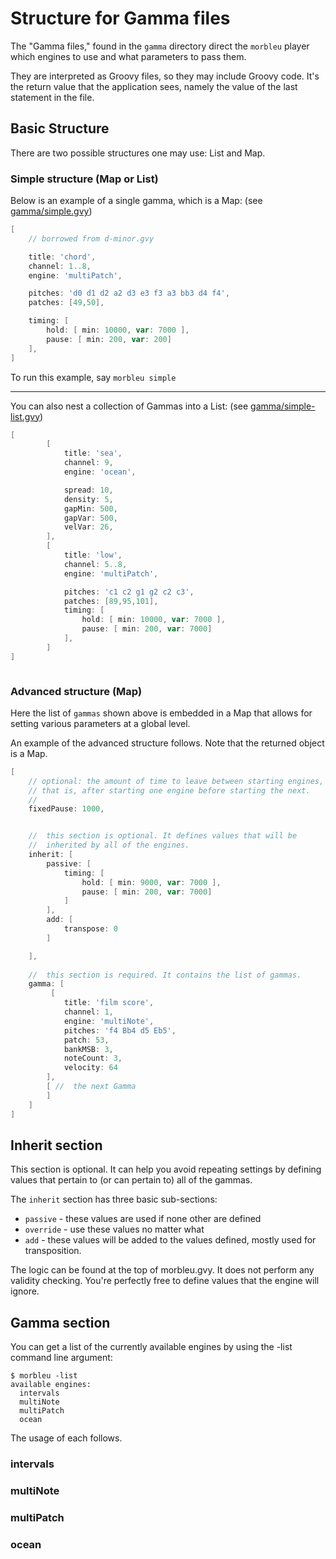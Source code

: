 
# Structure for Gamma files 

The "Gamma files," found in the `gamma` directory 
direct the `morbleu` player which engines to use and 
what parameters to pass them.

They are interpreted as Groovy files, so they may include Groovy code. 
It's the return value that the application sees, namely the value of the 
last statement in the file. 

## Basic Structure

There are two possible structures one may use: List and Map.

### Simple structure (Map or List) 

Below  is an example of a single gamma, which is a Map:
(see [gamma/simple.gvy](gamma/simple.gvy))
```groovy
[
    // borrowed from d-minor.gvy

    title: 'chord',
    channel: 1..8,
    engine: 'multiPatch',

    pitches: 'd0 d1 d2 a2 d3 e3 f3 a3 bb3 d4 f4',
    patches: [49,50],

    timing: [
        hold: [ min: 10000, var: 7000 ],
        pause: [ min: 200, var: 200]
    ],
]
```
To run this example, say `morbleu simple`

---
You can also nest a collection of Gammas into a List:
(see [gamma/simple-list.gvy](gamma/simple-list.gvy))

```groovy
[
        [
            title: 'sea',
            channel: 9,
            engine: 'ocean',

            spread: 10,
            density: 5,
            gapMin: 500,
            gapVar: 500,
            velVar: 26,
        ],
        [
            title: 'low',
            channel: 5..8,
            engine: 'multiPatch',

            pitches: 'c1 c2 g1 g2 c2 c3',
            patches: [89,95,101],
            timing: [
                hold: [ min: 10000, var: 7000 ],
                pause: [ min: 200, var: 7000]
            ],
        ]
]



```

### Advanced structure (Map)

Here the list of `gammas` shown above is embedded in a Map that 
allows for setting various parameters at a global level.

An example of the advanced structure follows. 
Note that the returned object is a Map.

```groovy
[
    // optional: the amount of time to leave between starting engines, 
    // that is, after starting one engine before starting the next.
    //
    fixedPause: 1000, 


    //  this section is optional. It defines values that will be 
    //  inherited by all of the engines.     
    inherit: [   
        passive: [
            timing: [
                hold: [ min: 9000, var: 7000 ],
                pause: [ min: 200, var: 7000]
            ]
        ],
        add: [
            transpose: 0
        ]

    ],
    
    //  this section is required. It contains the list of gammas. 
    gamma: [
         [
            title: 'film score',
            channel: 1,
            engine: 'multiNote',
            pitches: 'f4 Bb4 d5 Eb5',
            patch: 53,
            bankMSB: 3,
            noteCount: 3,
            velocity: 64
        ],
        [ //  the next Gamma 
        ]
    ]
]
```



## Inherit section

This section is optional. It can help you avoid repeating settings
by defining values that pertain to (or can pertain to) all of the gammas.

The `inherit` section has three basic sub-sections:
* `passive` - these values are used if none other are defined
* `override` - use these values no matter what
* `add` - these values will be added to the values defined, 
mostly used for transposition. 

The logic can be found at the top of morbleu.gvy. It does not perform any validity checking. You're perfectly free to define values that the engine will ignore. 
 


## Gamma section 

You can get a list of the currently available engines by using the -list command line argument:

```
$ morbleu -list
available engines:
  intervals
  multiNote
  multiPatch
  ocean
```

The usage of each follows.

### intervals

### multiNote

### multiPatch

### ocean




 




